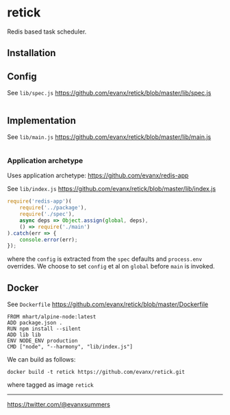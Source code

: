 # retick

Redis based task scheduler.

<!--img src='https://raw.githubusercontent.com/evanx/retick/master/docs/readme/images/main.png'-->


## Installation

## Config

See `lib/spec.js` https://github.com/evanx/retick/blob/master/lib/spec.js
```javascript
```

## Implementation

See `lib/main.js` https://github.com/evanx/retick/blob/master/lib/main.js
```javascript
```

### Application archetype

Uses application archetype: https://github.com/evanx/redis-app

See `lib/index.js` https://github.com/evanx/retick/blob/master/lib/index.js
```javascript
require('redis-app')(
    require('../package'),
    require('./spec'),
    async deps => Object.assign(global, deps),
    () => require('./main')
).catch(err => {
    console.error(err);
});
```
where the `config` is extracted from the `spec` defaults and `process.env` overrides. We choose to set `config` et al on `global` before `main` is invoked.


## Docker

See `Dockerfile` https://github.com/evanx/retick/blob/master/Dockerfile
```
FROM mhart/alpine-node:latest
ADD package.json .
RUN npm install --silent
ADD lib lib
ENV NODE_ENV production
CMD ["node", "--harmony", "lib/index.js"]
```

We can build as follows:
```shell
docker build -t retick https://github.com/evanx/retick.git
```
where tagged as image `retick`

<hr>

https://twitter.com/@evanxsummers
